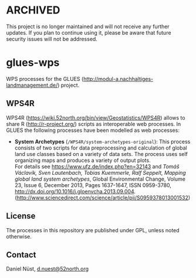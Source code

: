 # ARCHIVED

This project is no longer maintained and will not receive any further updates. If you plan to continue using it, please be aware that future security issues will not be addressed.

# glues-wps

WPS processes for the GLUES (http://modul-a.nachhaltiges-landmanagement.de/) project.

## WPS4R

WPS4R (https://wiki.52north.org/bin/view/Geostatistics/WPS4R) allows to share R (http://r-project.org/) scripts as interoperable web processes. In GLUES the following processes have been modelled as web processes:

* **System Archetypes** (``/WPS4R/system-archetypes-original``): This process consists of two scripts for data preprocessing and calculation of global land use classes based on a variety of data sets. The process uses self organizing maps and produces a variety of output plots.<br/>For details see https://www.ufz.de/index.php?en=32143 and *Tomáš Václavík, Sven Lautenbach, Tobias Kuemmerle, Ralf Seppelt, Mapping global land system archetypes*, Global Environmental Change, Volume 23, Issue 6, December 2013, Pages 1637-1647, ISSN 0959-3780, http://dx.doi.org/10.1016/j.gloenvcha.2013.09.004.
(http://www.sciencedirect.com/science/article/pii/S0959378013001532)


## License

The processes in this repository are published under GPL, unless noted otherwise.

## Contact

Daniel Nüst, d.nuest@52north.org
